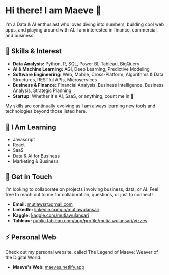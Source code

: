 # Hi there! I am Maeve 👋
I'm a Data & AI enthusiast who loves diving into numbers, building cool web apps, and playing around with AI. I am interested in finance, commercial, and business.



## 🚀 Skills & Interest
- **Data Analysis:** Python, R, SQL, Power BI, Tableau, BigQuery
- **AI & Machine Learning:** AGI, Deep Learning, Predictive Modeling
- **Software Engineering:** Web, Mobile, Cross-Platform, Algorithms & Data Structures, RESTful APIs, Microservices
- **Business & Finance:** Financial Analysis, Business Intelligence, Business Analysis, Strategic Planning
- **Startup**: Whether it's AI, SaaS, or anything, count me in 👀
  
My skills are continually evolving as I am always learning new tools and technologies beyond those listed here.

## 🌱 I Am Learning
- Javascript
- React
- SaaS
- Data & AI for Business
- Marketing & Business

## 👯 Get in Touch
I’m looking to collaborate on projects involving business, data, or AI. Feel free to reach out to me for collaboration, questions, or just to connect!
- **Email:** [mutiawsr@gmail.com](mailto:mutiawsr@gmail.com)
- **LinkedIn:** [linkedin.com/in/mutiawulansari](https://www.linkedin.com/in/mutiawulansari/)
- **Kaggle:** [kaggle.com/mutiawulansari](https://www.kaggle.com/mutiawulansari)
- **Tableau:** [public.tableau.com/app/profile/mutia.wulansari/vizzes](https://public.tableau.com/app/profile/mutia.wulansari/vizzes)

## ⚡ Personal Web
Check out my personal website, called The Legend of Maeve: Weaver of the Digital World.
- **Maeve's Web**: [maeves.netlify.app](https://maeves.netlify.app/)

<!--
**mutiawsr/mutiawsr** is a ✨ _special_ ✨ repository because its `README.md` (this file) appears on your GitHub profile.

Here are some ideas to get you started:

- 🔭 I’m currently working on ...
- 🌱 I’m currently learning ...
- 👯 I’m looking to collaborate on ...
- 🤔 I’m looking for help with ...
- 💬 Ask me about ...
- 📫 How to reach me: ...
- 😄 Pronouns: ...
- ⚡ Fun fact: ...
-->
